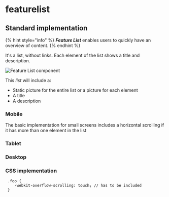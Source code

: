 # featurelist

## Standard implementation

{% hint style="info" %}
_**Feature List**_ enables users to quickly have an overview of content.
{% endhint %}

It's a list, without links. Each element of the list shows a title and description.

![Feature List component](https://github.com/miriamcastellon/st-design/tree/10a3297df124277b17d6268d0c90d09255da081f/design-system/.gitbook/assets/featurelist.png)

This _list_ will include a:

* Static picture for the entire list or a picture for each element
* A title
* A description

### Mobile

The basic implementation for small screens includes a horizontal scrolling if it has more than one element in the list

### Tablet

### Desktop

### CSS implementation

```text
 .foo {
    -webkit-overflow-scrolling: touch; // has to be included
 }
```

